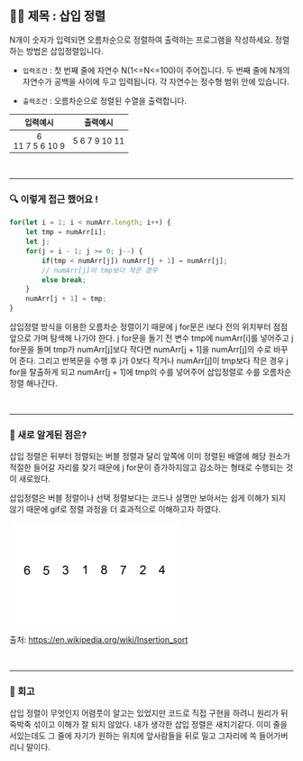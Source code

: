 ## ✍🏻 제목 : 삽입 정렬
N개이 숫자가 입력되면 오름차순으로 정렬하여 출력하는 프로그램을 작성하세요. 정렬하는 방법은 삽입정렬입니다.

- `입력조건` : 첫 번째 줄에 자연수 N(1<=N<=100)이 주어집니다. 두 번째 줄에 N개의 자연수가 공백을 사이에 두고 입력됩니다. 각 자연수는 정수형 범위 안에 있습니다.

- `출력조건` : 오름차순으로 정렬된 수열을 출력합니다.

|입력예시|출력예시|
|:------:|:----:|
|6</br>11 7 5 6 10 9|5 6 7 9 10 11|


</br>

---

### 🔍 이렇게 접근 했어요 !

```javascript
for(let i = 1; i < numArr.length; i++) {
    let tmp = numArr[i];
    let j;
    for(j = i - 1; j >= 0; j--) {
        if(tmp < numArr[j]) numArr[j + 1] = numArr[j];
        // numArr[j]이 tmp보다 작은 경우
        else break;
    }
    numArr[j + 1] = tmp;
}
```
삽입정렬 방식을 이용한 오름차순 정렬이기 때문에 j for문은 i보다 전의 위치부터 점점 앞으로 가며 탐색해 나가야 한다. j for문을 돌기 전 변수 tmp에 numArr[i]를 넣어주고 j for문을 돌며 tmp가 numArr[j]보다 작다면 numArr[j + 1]을 numArr[j]의 수로 바꾸어 준다. 그리고 반복문을 수행 후 j가 0보다 작거나 numArr[j]이 tmp보다 작은 경우 j for을 탈출하게 되고 numArr[j + 1]에 tmp의 수를 넣어주어 삽입정렬로 수를 오름차순 정렬 해나간다.


</br>

---

### 🎉 새로 알게된 점은?
삽입 정렬은 뒤부터 정렬되는 버블 정렬과 달리 앞쪽에 이미 정렬된 배열에 해당 원소가 적절한 들어갈 자리를 찾기 때문에 j for문이 증가하지않고 감소하는 형태로 수행되는 것이 새로웠다.

삽입정렬은 버블 정렬이나 선택 정렬보다는 코드나 설명만 보아서는 쉽게 이해가 되지 않기 때문에 gif로 정렬 과정을 더 효과적으로 이해하고자 하였다.

![Alt text](img.gif)

출처: https://en.wikipedia.org/wiki/Insertion_sort

</br>

---

### 🐾 회고
삽입 정렬이 무엇인지 어렴풋이 알고는 있었지만 코드로 직접 구현을 하려니 원리가 뒤죽박죽 섞이고 이해가 잘 되지 않았다. 내가 생각한 삽입 정렬은 새치기같다. 이미 줄을 서있는데도 그 줄에 자기가 원하는 위치에 앞사람들을 뒤로 밀고 그자리에 쏙 들어가버리니 말이다. 